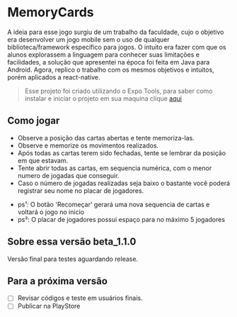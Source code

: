 # MemoryCards

A ideia para esse jogo surgiu de um trabalho da faculdade, cujo o objetivo era desenvolver um jogo mobile sem o uso de qualquer biblioteca/framework específico para jogos. O intuito era fazer com que os alunos explorassem a linguagem para conhecer suas limitações e facilidades, a solução que apresentei na época foi feita em Java para Android. Agora, replico o trabalho com os mesmos objetivos e intuitos, porém aplicados a react-native.
 > Esse projeto foi criado utilizando o Expo Tools, para saber como
 instalar e iniciar o projeto em sua maquina clique [aqui](https://docs.expo.io/get-started/installation/)

## Como jogar
- Observe a posição das cartas abertas e tente memoriza-las.
- Observe e memorize os movimentos realizados.
- Após todas as cartas terem sido fechadas, tente se lembrar da posição em que estavam.
- Tente abrir todas as cartas, em sequencia numérica, com o menor numero de jogadas que conseguir.
- Caso o número de jogadas realizadas seja baixo o bastante você poderá registrar seu nome no placar de jogadores.
* ps¹: O botão 'Recomeçar' gerará uma nova sequencia de cartas e voltará o jogo no inicio
* ps²: O placar de jogadores possui espaço para no máximo 5 jogadores

## Sobre essa versão beta_1.1.0
Versão final para testes aguardando release.

## Para a próxima versão
- [ ] Revisar códigos e teste em usuários finais.
- [ ] Publicar na PlayStore
